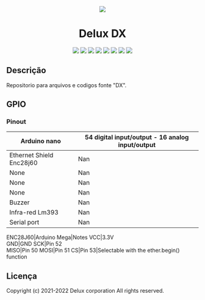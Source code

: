 <p align="center">
    <img src="https://user-images.githubusercontent.com/66965698/158509297-37028fee-e3b8-4e9e-831a-385115857958.png" />
</p>

<h1 align="center">Delux DX</h1>

<p align="center">
<img src="https://img.shields.io/badge/C%2B%2B-00599C?style=for-the-badge&logo=c%2B%2B&logoColor=white"></img>
<img src="https://img.shields.io/badge/Python-14354C?style=for-the-badge&logo=python&logoColor=white"></img>
<img src="https://img.shields.io/badge/HTML5-E34F26?style=for-the-badge&logo=html5&logoColor=white"></img>
<img src="https://img.shields.io/badge/CSS3-1572B6?style=for-the-badge&logo=css3&logoColor=white"></img>
<img src="https://img.shields.io/badge/JavaScript-F7DF1E?style=for-the-badge&logo=javascript&logoColor=black"></img>
<img src="https://img.shields.io/badge/MySQL-00000F?style=for-the-badge&logo=mysql&logoColor=white"></img>
<img src="https://img.shields.io/badge/Git-E34F26?style=for-the-badge&logo=git&logoColor=white"></img>
<img src="https://img.shields.io/badge/GitHub-100000?style=for-the-badge&logo=github&logoColor=white"></img>
  
</p>

<h2>Descrição</h2>

<p>Repositorio para arquivos e codigos fonte "DX".</p>

<h2>GPIO</h2>

<h3>Pinout</h3>

|Arduino nano|54 digital input/output - 16 analog input/output|
|---|---|
|Ethernet Shield Enc28j60|Nan|
|None|Nan|
|None|Nan|
|None|Nan|
|Buzzer|Nan|
|Infra-red Lm393|Nan|
|Serial port|Nan|

ENC28J60|Arduino Mega|Notes
VCC|3.3V	
GND|GND	
SCK|Pin 52	
MISO|Pin 50	
MOSI|Pin 51	
CS|Pin 53|Selectable with the ether.begin() function

<h2>Licença</h2>
<p>Copyright (c) 2021-2022 Delux corporation All rights reserved.</p>
